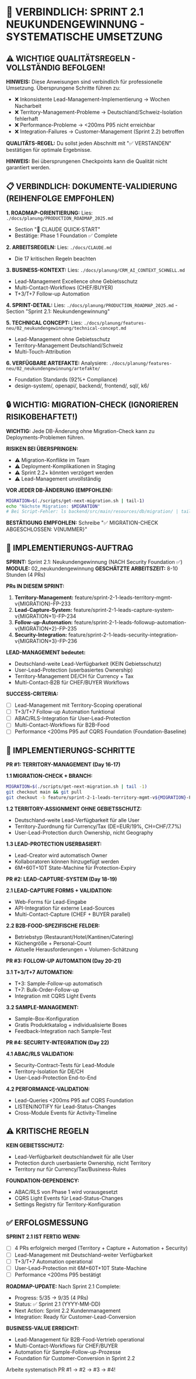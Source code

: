 # 🚀 VERBINDLICH: SPRINT 2.1 NEUKUNDENGEWINNUNG - SYSTEMATISCHE UMSETZUNG

## ⚠️ WICHTIGE QUALITÄTSREGELN - VOLLSTÄNDIG BEFOLGEN!

**HINWEIS:** Diese Anweisungen sind verbindlich für professionelle Umsetzung. Übersprungene Schritte führen zu:
- ❌ Inkonsistente Lead-Management-Implementierung → Wochen Nacharbeit
- ❌ Territory-Management-Probleme → Deutschland/Schweiz-Isolation fehlerhaft
- ❌ Performance-Probleme → <200ms P95 nicht erreichbar
- ❌ Integration-Failures → Customer-Management (Sprint 2.2) betroffen

**QUALITÄTS-REGEL:** Du sollst jeden Abschnitt mit "✅ VERSTANDEN" bestätigen für optimale Ergebnisse.

**HINWEIS:** Bei übersprungenen Checkpoints kann die Qualität nicht garantiert werden.

## 📋 VERBINDLICH: DOKUMENTE-VALIDIERUNG (REIHENFOLGE EMPFOHLEN)

**1. ROADMAP-ORIENTIERUNG:**
Lies: `./docs/planung/PRODUCTION_ROADMAP_2025.md`
- Section "🎯 CLAUDE QUICK-START"
- Bestätige: Phase 1 Foundation ✅ Complete

**2. ARBEITSREGELN:**
Lies: `./docs/CLAUDE.md`
- Die 17 kritischen Regeln beachten

**3. BUSINESS-KONTEXT:**
Lies: `./docs/planung/CRM_AI_CONTEXT_SCHNELL.md`
- Lead-Management Excellence ohne Gebietsschutz
- Multi-Contact-Workflows (CHEF/BUYER)
- T+3/T+7 Follow-up Automation

**4. SPRINT-DETAIL:**
Lies: `./docs/planung/PRODUCTION_ROADMAP_2025.md` - Section "Sprint 2.1: Neukundengewinnung"

**5. TECHNICAL CONCEPT:**
Lies: `./docs/planung/features-neu/02_neukundengewinnung/technical-concept.md`
- Lead-Management ohne Gebietsschutz
- Territory-Management Deutschland/Schweiz
- Multi-Touch-Attribution

**6. VERFÜGBARE ARTEFAKTE:**
Analysiere: `./docs/planung/features-neu/02_neukundengewinnung/artefakte/`
- Foundation Standards (92%+ Compliance)
- design-system/, openapi/, backend/, frontend/, sql/, k6/

## 🔒 WICHTIG: MIGRATION-CHECK (IGNORIEREN RISIKOBEHAFTET!)

**WICHTIG:** Jede DB-Änderung ohne Migration-Check kann zu Deployments-Problemen führen.

**RISIKEN BEI ÜBERSPRINGEN:**
- ⚠️ Migration-Konflikte im Team
- ⚠️ Deployment-Komplikationen in Staging
- ⚠️ Sprint 2.2+ könnten verzögert werden
- ⚠️ Lead-Management unvollständig

**VOR JEDER DB-ÄNDERUNG (EMPFOHLEN):**
```bash
MIGRATION=$(./scripts/get-next-migration.sh | tail-1)
echo "Nächste Migration: $MIGRATION"
# Bei Script-Fehler: ls backend/src/main/resources/db/migration/ | tail-3
```

**BESTÄTIGUNG EMPFOHLEN:** Schreibe "✅ MIGRATION-CHECK ABGESCHLOSSEN: V{NUMMER}"

## 🎯 IMPLEMENTIERUNGS-AUFTRAG

**SPRINT:** Sprint 2.1: Neukundengewinnung (NACH Security Foundation ✅)
**MODULE:** 02_neukundengewinnung
**GESCHÄTZTE ARBEITSZEIT:** 8-10 Stunden (4 PRs)

**PRs IN DIESEM SPRINT:**
1. **Territory-Management:** feature/sprint-2-1-leads-territory-mgmt-v{MIGRATION}-FP-233
2. **Lead-Capture-System:** feature/sprint-2-1-leads-capture-system-v{MIGRATION+1}-FP-234
3. **Follow-up-Automation:** feature/sprint-2-1-leads-followup-automation-v{MIGRATION+2}-FP-235
4. **Security-Integration:** feature/sprint-2-1-leads-security-integration-v{MIGRATION+3}-FP-236

**LEAD-MANAGEMENT bedeutet:**
- Deutschland-weite Lead-Verfügbarkeit (KEIN Gebietsschutz)
- User-Lead-Protection (userbasiertes Ownership)
- Territory-Management DE/CH für Currency + Tax
- Multi-Contact-B2B für CHEF/BUYER Workflows

**SUCCESS-CRITERIA:**
- [ ] Lead-Management mit Territory-Scoping operational
- [ ] T+3/T+7 Follow-up Automation funktional
- [ ] ABAC/RLS-Integration für User-Lead-Protection
- [ ] Multi-Contact-Workflows für B2B-Food
- [ ] Performance <200ms P95 auf CQRS Foundation (Foundation-Baseline)

## 🚀 IMPLEMENTIERUNGS-SCHRITTE

**PR #1: TERRITORY-MANAGEMENT (Day 16-17)**

**1.1 MIGRATION-CHECK + BRANCH:**
```bash
MIGRATION=$(./scripts/get-next-migration.sh | tail -1)
git checkout main && git pull
git checkout -b feature/sprint-2-1-leads-territory-mgmt-v${MIGRATION}-FP-233
```

**1.2 TERRITORY-ASSIGNMENT OHNE GEBIETSSCHUTZ:**
- Deutschland-weite Lead-Verfügbarkeit für alle User
- Territory-Zuordnung für Currency/Tax (DE=EUR/19%, CH=CHF/7.7%)
- User-Lead-Protection durch Ownership, nicht Geography

**1.3 LEAD-PROTECTION USERBASIERT:**
- Lead-Creator wird automatisch Owner
- Kollaboratoren können hinzugefügt werden
- 6M+60T+10T State-Machine für Protection-Expiry

**PR #2: LEAD-CAPTURE-SYSTEM (Day 18-19)**

**2.1 LEAD-CAPTURE FORMS + VALIDATION:**
- Web-Forms für Lead-Eingabe
- API-Integration für externe Lead-Sources
- Multi-Contact-Capture (CHEF + BUYER parallel)

**2.2 B2B-FOOD-SPEZIFISCHE FELDER:**
- Betriebstyp (Restaurant/Hotel/Kantinen/Catering)
- Küchengröße + Personal-Count
- Aktuelle Herausforderungen + Volumen-Schätzung

**PR #3: FOLLOW-UP AUTOMATION (Day 20-21)**

**3.1 T+3/T+7 AUTOMATION:**
- T+3: Sample-Follow-up automatisch
- T+7: Bulk-Order-Follow-up
- Integration mit CQRS Light Events

**3.2 SAMPLE-MANAGEMENT:**
- Sample-Box-Konfiguration
- Gratis Produktkatalog + individualisierte Boxes
- Feedback-Integration nach Sample-Test

**PR #4: SECURITY-INTEGRATION (Day 22)**

**4.1 ABAC/RLS VALIDATION:**
- Security-Contract-Tests für Lead-Module
- Territory-Isolation für DE/CH
- User-Lead-Protection End-to-End

**4.2 PERFORMANCE-VALIDATION:**
- Lead-Queries <200ms P95 auf CQRS Foundation
- LISTEN/NOTIFY für Lead-Status-Changes
- Cross-Module Events für Activity-Timeline

## ⚠️ KRITISCHE REGELN

**KEIN GEBIETSSCHUTZ:**
- Lead-Verfügbarkeit deutschlandweit für alle User
- Protection durch userbasierte Ownership, nicht Territory
- Territory nur für Currency/Tax/Business-Rules

**FOUNDATION-DEPENDENCY:**
- ABAC/RLS von Phase 1 wird vorausgesetzt
- CQRS Light Events für Lead-Status-Changes
- Settings Registry für Territory-Konfiguration

## ✅ ERFOLGSMESSUNG

**SPRINT 2.1 IST FERTIG WENN:**
- [ ] 4 PRs erfolgreich merged (Territory + Capture + Automation + Security)
- [ ] Lead-Management mit Deutschland-weiter Verfügbarkeit
- [ ] T+3/T+7 Automation operational
- [ ] User-Lead-Protection mit 6M+60T+10T State-Machine
- [ ] Performance <200ms P95 bestätigt

**ROADMAP-UPDATE:**
Nach Sprint 2.1 Complete:
- Progress: 5/35 → 9/35 (4 PRs)
- Status: ✅ Sprint 2.1 (YYYY-MM-DD)
- Next Action: Sprint 2.2 Kundenmanagement
- Integration: Ready für Customer-Lead-Conversion

**BUSINESS-VALUE ERREICHT:**
- Lead-Management für B2B-Food-Vertrieb operational
- Multi-Contact-Workflows für CHEF/BUYER
- Automation für Sample-Follow-up-Prozesse
- Foundation für Customer-Conversion in Sprint 2.2

Arbeite systematisch PR #1 → #2 → #3 → #4!